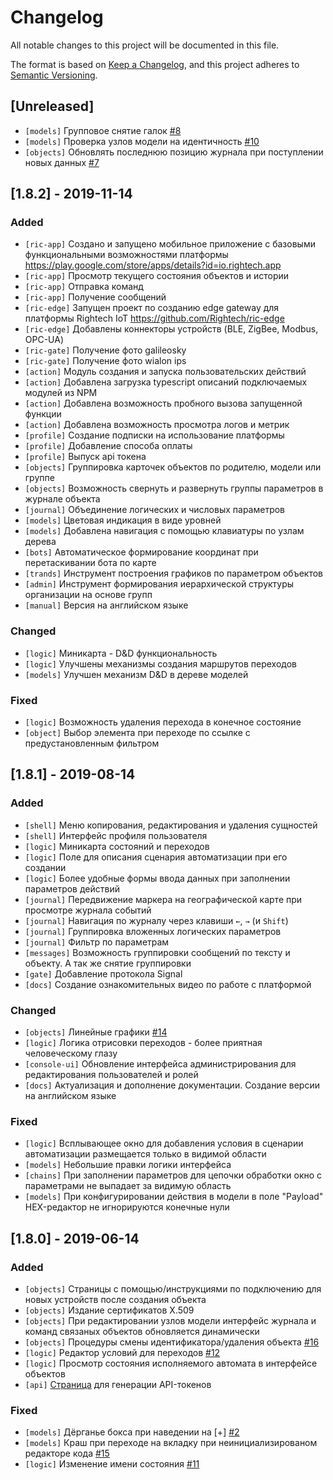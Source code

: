 # Changelog
All notable changes to this project will be documented in this file.

The format is based on [Keep a Changelog](https://keepachangelog.com/en/1.0.0/),
and this project adheres to [Semantic Versioning](https://semver.org/spec/v2.0.0.html).

## [Unreleased]
* `[models]` Групповое снятие галок [#8](https://github.com/Rightech/test-alpha/issues/8)
* `[models]` Проверка узлов модели на идентичность [#10](https://github.com/Rightech/test-alpha/issues/10)
* `[objects]` Обновлять последнюю позицию журнала при поступлении новых данных [#7](https://github.com/Rightech/test-alpha/issues/7)

## [1.8.2] - 2019-11-14

### Added

* `[ric-app]` Создано и запущено мобильное приложение с базовыми функциональными возможностями платформы  https://play.google.com/store/apps/details?id=io.rightech.app
* `[ric-app]` Просмотр текущего состояния объектов и истории
* `[ric-app]` Отправка команд
* `[ric-app]` Получение сообщений
* `[ric-edge]` Запущен проект по созданию edge gateway для платформы Rightech IoT
 https://github.com/Rightech/ric-edge
* `[ric-edge]` Добавлены коннекторы устройств (BLE, ZigBee, Modbus, OPC-UA)
* `[ric-gate]` Получение фото galileosky
* `[ric-gate]` Получение фото wialon ips
* `[action]` Модуль создания и запуска пользовательских действий
* `[action]` Добавлена загрузка typescript описаний подключаемых модулей из NPM
* `[action]` Добавлена возможность пробного вызова запущенной функции
* `[action]` Добавлена возможность просмотра логов и метрик
* `[profile]` Создание подписки на использование платформы 
* `[profile]` Добавление способа оплаты 
* `[profile]` Выпуск api токена 
* `[objects]` Группировка карточек объектов по  родителю, модели или группе
* `[objects]` Возможность свернуть и развернуть группы параметров в журнале объекта
* `[journal]` Объединение логических и числовых параметров
* `[models]` Цветовая индикация в виде уровней
* `[models]` Добавлена навигация с помощью клавиатуры по узлам дерева
* `[bots]` Автоматическое формирование координат при перетаскивании бота по карте
* `[trands]` Инструмент построения графиков по параметром объектов
* `[admin]` Инструмент формирования иерархической структуры организации на основе групп
* `[manual]` Версия на английском языке

### Changed

* `[logic]` Миникарта - D&D функциональность
* `[logic]` Улучшены механизмы создания маршрутов переходов
* `[models]` Улучшен механизм D&D в дереве моделей


### Fixed

* `[logic]` Возможность удаления перехода в конечное состояние
* `[object]` Выбор элемента при переходе по ссылке с предустановленным фильтром


## [1.8.1] - 2019-08-14

### Added

* `[shell]` Меню копирования, редактирования и удаления сущностей
* `[shell]` Интерфейс профиля пользователя
* `[logic]` Миникарта состояний и переходов
* `[logic]` Поле для описания сценария автоматизации при его создании
* `[logic]` Более удобные формы ввода данных при заполнении параметров действий 
* `[journal]` Передвижение маркера на географической карте при просмотре журнала событий
* `[journal]` Навигация по журналу через клавиши `←`, `→` (и `Shift`)
* `[journal]` Группировка вложенных логических параметров
* `[journal]` Фильтр по параметрам
* `[messages]` Возможность группировки сообщений по тексту и объекту. А так же снятие группировки
* `[gate]` Добавление протокола Signal
* `[docs]` Создание ознакомительных видео по работе с платформой

### Changed

* `[objects]` Линейные графики [#14](https://github.com/Rightech/test-alpha/issues/14#issuecomment-511350823)
* `[logic]` Логика отрисовки переходов - более приятная человеческому глазу
* `[console-ui]` Обновление интерфейса администрирования для редактирования пользователей и ролей
* `[docs]` Актуализация и дополнение документации. Создание версии на английском языке

### Fixed

* `[logic]` Всплывающее окно для добавления условия в сценарии автоматизации размещается только в видимой области 
* `[models]` Небольшие правки логики интерфейса
* `[chains]` При заполнении параметров для цепочки обработки окно с параметрами не выпадает за видимую область
* `[models]` При конфигурировании действия в модели в поле "Payload" HEX-редактор не игнорируются конечные нули


## [1.8.0] - 2019-06-14

### Added
* `[objects]` Страницы с помощью/инструкциями по подключению для новых устройств после создания объекта
* `[objects]` Издание сертификатов X.509 
* `[objects]` При редактировании узлов модели интерфейс журнала и команд связаных объектов обновляется динамически
* `[objects]` Процедуры смены идентификатора/удаления объекта [#16](https://github.com/Rightech/test-alpha/issues/16)
* `[logic]` Редактор условий для переходов [#12](https://github.com/Rightech/test-alpha/issues/12)
* `[logic]` Просмотр состояния исполняемого автомата в интерфейсе объектов 
* `[api]` [Страница](https://sandbox.rightech.io/api-tokens#?scopes=objects) для генерации API-токенов

### Fixed
* `[models]` Дёрганье бокса при наведении на [+] [#2](https://github.com/Rightech/test-alpha/issues/2)
* `[models]` Краш при переходе на вкладку при неинициализированом редакторе кода [#15](https://github.com/Rightech/test-alpha/issues/15)
* `[logic]` Изменение имени состояния [#11](https://github.com/Rightech/test-alpha/issues/11)
  
  
